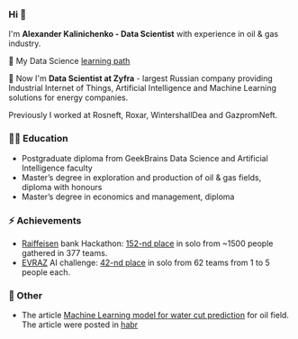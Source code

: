 ### Hi 👋
I'm **Alexander Kalinichenko - Data Scientist** with experience in oil & gas industry.

🌱 My Data Science [learning path](https://github.com/alex-kalinichenko/gb)

🔭 Now I'm **Data Scientist at Zyfra** - largest Russian company providing Industrial Internet of Things, Artificial Intelligence and Machine Learning solutions for energy companies.

Previously I worked at Rosneft, Roxar, WintershallDea and GazpromNeft.

### 👨‍🎓 Education
- Postgraduate diploma from GeekBrains Data Science and Artificial Intelligence faculty
- Master’s degree in exploration and production of oil & gas fields, diploma with honours
- Master’s degree in economics and management, diploma

### ⚡ Achievements
- [Raiffeisen](https://raifhack.ru/) bank Hackathon: [152-nd place](https://github.com/alex-kalinichenko/raifhack) in solo from ~1500 people gathered in 377 teams.
- [EVRAZ](https://hackathon.evraz.com/) AI challenge: [42-nd place](https://github.com/alex-kalinichenko/evraz_ai) in solo from 62 teams from 1 to 5 people each.

### 💬 Other
- The article [Machine Learning model for water cut prediction](https://github.com/alex-kalinichenko/re/tree/master/wct_fc) for oil field. The article were posted in [habr](https://habr.com/ru/post/533470/)


<!--
**alex-kalinichenko/alex-kalinichenko** is a ✨ _special_ ✨ repository because its `README.md` (this file) appears on your GitHub profile.

Here are some ideas to get you started:

- 🔭 I’m currently working on ...
- 🌱 I’m currently learning ...
- 👯 I’m looking to collaborate on ...
- 🤔 I’m looking for help with ...
- 💬 Ask me about ...
- 📫 How to reach me: ...
- 😄 Pronouns: ...
- ⚡ Fun fact: ...
-->
